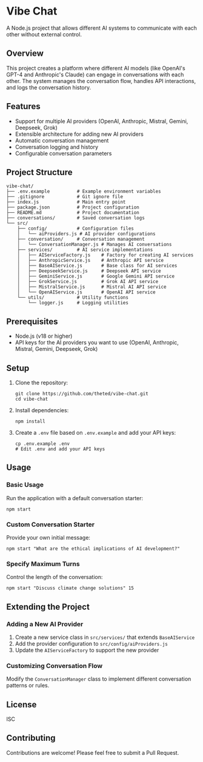 # Vibe Chat

A Node.js project that allows different AI systems to communicate with each other without external control.

## Overview

This project creates a platform where different AI models (like OpenAI's GPT-4 and Anthropic's Claude) can engage in conversations with each other. The system manages the conversation flow, handles API interactions, and logs the conversation history.

## Features

- Support for multiple AI providers (OpenAI, Anthropic, Mistral, Gemini, Deepseek, Grok)
- Extensible architecture for adding new AI providers
- Automatic conversation management
- Conversation logging and history
- Configurable conversation parameters

## Project Structure

```
vibe-chat/
├── .env.example          # Example environment variables
├── .gitignore            # Git ignore file
├── index.js              # Main entry point
├── package.json          # Project configuration
├── README.md             # Project documentation
├── conversations/        # Saved conversation logs
└── src/
    ├── config/           # Configuration files
    │   └── aiProviders.js # AI provider configurations
    ├── conversation/     # Conversation management
    │   └── ConversationManager.js # Manages AI conversations
    ├── services/         # AI service implementations
    │   ├── AIServiceFactory.js    # Factory for creating AI services
    │   ├── AnthropicService.js    # Anthropic API service
    │   ├── BaseAIService.js       # Base class for AI services
    │   ├── DeepseekService.js     # Deepseek API service
    │   ├── GeminiService.js       # Google Gemini API service
    │   ├── GrokService.js         # Grok AI API service
    │   ├── MistralService.js      # Mistral AI API service
    │   └── OpenAIService.js       # OpenAI API service
    └── utils/            # Utility functions
        └── logger.js     # Logging utilities
```

## Prerequisites

- Node.js (v18 or higher)
- API keys for the AI providers you want to use (OpenAI, Anthropic, Mistral, Gemini, Deepseek, Grok)

## Setup

1. Clone the repository:

   ```
   git clone https://github.com/theted/vibe-chat.git
   cd vibe-chat
   ```

2. Install dependencies:

   ```
   npm install
   ```

3. Create a `.env` file based on `.env.example` and add your API keys:
   ```
   cp .env.example .env
   # Edit .env and add your API keys
   ```

## Usage

### Basic Usage

Run the application with a default conversation starter:

```
npm start
```

### Custom Conversation Starter

Provide your own initial message:

```
npm start "What are the ethical implications of AI development?"
```

### Specify Maximum Turns

Control the length of the conversation:

```
npm start "Discuss climate change solutions" 15
```

## Extending the Project

### Adding a New AI Provider

1. Create a new service class in `src/services/` that extends `BaseAIService`
2. Add the provider configuration to `src/config/aiProviders.js`
3. Update the `AIServiceFactory` to support the new provider

### Customizing Conversation Flow

Modify the `ConversationManager` class to implement different conversation patterns or rules.

## License

ISC

## Contributing

Contributions are welcome! Please feel free to submit a Pull Request.
